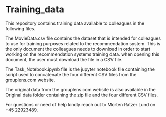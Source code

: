 # Training_data
This repository contains training data available to colleagues in the following files.

The MovieData.csv file contains the dataset that is intended for colleagues to use for training purposes related to the recommendation system. This is the only document the colleagues needs to download in order to start working on the recommendation systems training data. when opening this document, the user must download the file in a CSV file. 

The Task_Notebook.ipynb file is the jupyter notebook file containing the script used to concatenate the four different CSV files from the grouplens.com website.

The original data from the grouplens.com website is also available in the Original data folder containing the zip file and the four different CSV files. 

For questions or need of help kindly reach out to Morten Ratzer Lund on +45 22923489. 
